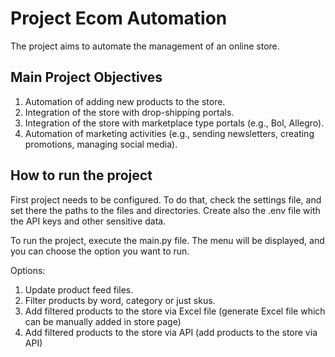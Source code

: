 # Project Ecom Automation

The project aims to automate the management of an online store.

## Main Project Objectives

1. Automation of adding new products to the store.
2. Integration of the store with drop-shipping portals.
3. Integration of the store with marketplace type portals (e.g., Bol, Allegro).
4. Automation of marketing activities (e.g., sending newsletters, creating promotions, managing social media).

## How to run the project

First project needs to be configured. To do that, check the settings file, and set there the paths to the files and
directories.
Create also the .env file with the API keys and other sensitive data.

To run the project, execute the main.py file.
The menu will be displayed, and you can choose the option you want to run.

Options:

1. Update product feed files.
2. Filter products by word, category or just skus.
3. Add filtered products to the store via Excel file (generate Excel file which can be manually added in store page)
4. Add filtered products to the store via API (add products to the store via API)